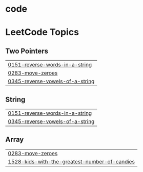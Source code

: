 # code

<!---LeetCode Topics Start-->
# LeetCode Topics
## Two Pointers
|  |
| ------- |
| [0151-reverse-words-in-a-string](https://github.com/StephenAraka/code/tree/master/0151-reverse-words-in-a-string) |
| [0283-move-zeroes](https://github.com/StephenAraka/code/tree/master/0283-move-zeroes) |
| [0345-reverse-vowels-of-a-string](https://github.com/StephenAraka/code/tree/master/0345-reverse-vowels-of-a-string) |
## String
|  |
| ------- |
| [0151-reverse-words-in-a-string](https://github.com/StephenAraka/code/tree/master/0151-reverse-words-in-a-string) |
| [0345-reverse-vowels-of-a-string](https://github.com/StephenAraka/code/tree/master/0345-reverse-vowels-of-a-string) |
## Array
|  |
| ------- |
| [0283-move-zeroes](https://github.com/StephenAraka/code/tree/master/0283-move-zeroes) |
| [1528-kids-with-the-greatest-number-of-candies](https://github.com/StephenAraka/code/tree/master/1528-kids-with-the-greatest-number-of-candies) |
<!---LeetCode Topics End-->